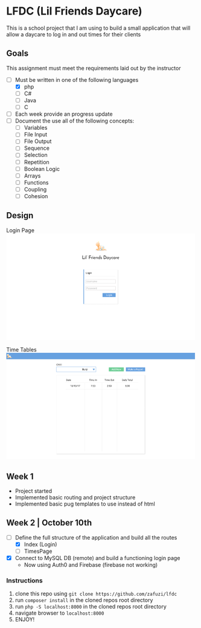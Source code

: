 # LFDC (Lil Friends Daycare)
This is a school project that I am using to build a small application that will allow a daycare to log in and out times for their clients

## Goals
This assignment must meet the requirements laid out by the instructor

- [ ] Must be written in one of the following languages
  - [x] php
  - [ ] C#
  - [ ] Java
  - [ ] C
- [ ] Each week provide an progress update
- [ ] Document the use all of the following concepts:
  - [ ] Variables
  - [ ] File Input
  - [ ] File Output
  - [ ] Sequence
  - [ ] Selection
  - [ ] Repetition
  - [ ] Boolean Logic
  - [ ] Arrays
  - [ ] Functions
  - [ ] Coupling
  - [ ] Cohesion

## Design
Login Page  
<img src="prototype/LoginPage.png" alt="LoginPage" style="max-width: 500px">

Time Tables  
<img src="prototype/TimesPage.png" alt="TimesPage" style="max-width: 500px">

## Week 1
- Project started
- Implemented basic routing and project structure
- Implemented basic pug templates to use instead of html

## Week 2 | October 10th
- [ ] Define the full structure of the application and build all the routes
  - [x] Index (Login)
  - [ ] TimesPage
- [x] Connect to MySQL DB (remote) and build a functioning login page
  - Now using Auth0 and Firebase (firebase not working)

### Instructions
1. clone this repo using `git clone https://github.com/zafuzi/lfdc`
2. run `composer install` in the cloned repos root directory
2. run `php -S localhost:8000` in the cloned repos root directory
3. navigate browser to `localhost:8000`
4. ENJOY!
